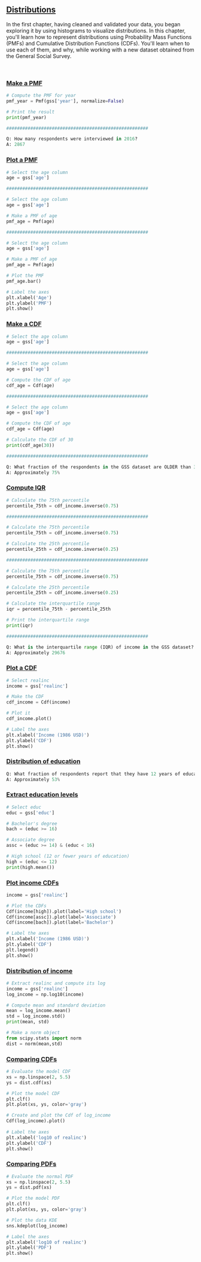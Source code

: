 ## [Distributions](https://campus.datacamp.com/courses/exploratory-data-analysis-in-python/distributions)

In the first chapter, having cleaned and validated your data, you began exploring it by using histograms to visualize distributions. In this chapter, you'll learn how to represent distributions using Probability Mass Functions (PMFs) and Cumulative Distribution Functions (CDFs). You'll learn when to use each of them, and why, while working with a new dataset obtained from the General Social Survey.

<br>

### [Make a PMF](https://campus.datacamp.com/courses/exploratory-data-analysis-in-python/distributions?ex=2)

```Python
# Compute the PMF for year
pmf_year = Pmf(gss['year'], normalize=False)

# Print the result
print(pmf_year)

#####################################################

Q: How many respondents were interviewed in 2016?
A: 2867
```

### [Plot a PMF](https://campus.datacamp.com/courses/exploratory-data-analysis-in-python/distributions?ex=3)

```Python
# Select the age column
age = gss['age']

#####################################################

# Select the age column
age = gss['age']

# Make a PMF of age
pmf_age = Pmf(age)

#####################################################

# Select the age column
age = gss['age']

# Make a PMF of age
pmf_age = Pmf(age)

# Plot the PMF
pmf_age.bar()

# Label the axes
plt.xlabel('Age')
plt.ylabel('PMF')
plt.show()
```

### [Make a CDF](https://campus.datacamp.com/courses/exploratory-data-analysis-in-python/distributions?ex=5)

```Python
# Select the age column
age = gss['age']

#####################################################

# Select the age column
age = gss['age']

# Compute the CDF of age
cdf_age = Cdf(age)

#####################################################

# Select the age column
age = gss['age']

# Compute the CDF of age
cdf_age = Cdf(age)

# Calculate the CDF of 30
print(cdf_age(30))

#####################################################

Q: What fraction of the respondents in the GSS dataset are OLDER than 30?
A: Approximately 75%
```

### [Compute IQR](https://campus.datacamp.com/courses/exploratory-data-analysis-in-python/distributions?ex=6)

```Python
# Calculate the 75th percentile 
percentile_75th = cdf_income.inverse(0.75)

#####################################################

# Calculate the 75th percentile 
percentile_75th = cdf_income.inverse(0.75)

# Calculate the 25th percentile
percentile_25th = cdf_income.inverse(0.25)

#####################################################

# Calculate the 75th percentile 
percentile_75th = cdf_income.inverse(0.75)

# Calculate the 25th percentile
percentile_25th = cdf_income.inverse(0.25)

# Calculate the interquartile range
iqr = percentile_75th - percentile_25th

# Print the interquartile range
print(iqr)

#####################################################

Q: What is the interquartile range (IQR) of income in the GSS dataset?
A: Approximately 29676
```

### [Plot a CDF](https://campus.datacamp.com/courses/exploratory-data-analysis-in-python/distributions?ex=7)

```Python
# Select realinc
income = gss['realinc']

# Make the CDF
cdf_income = Cdf(income)

# Plot it
cdf_income.plot()

# Label the axes
plt.xlabel('Income (1986 USD)')
plt.ylabel('CDF')
plt.show()
```

### [Distribution of education](https://campus.datacamp.com/courses/exploratory-data-analysis-in-python/distributions?ex=9)

```Python
Q: What fraction of respondents report that they have 12 years of education or fewer?
A: Approximately 53%
```

### [Extract education levels](https://campus.datacamp.com/courses/exploratory-data-analysis-in-python/distributions?ex=10)

```Python
# Select educ
educ = gss['educ']

# Bachelor's degree
bach = (educ >= 16)

# Associate degree
assc = (educ >= 14) & (educ < 16)

# High school (12 or fewer years of education)
high = (educ <= 12)
print(high.mean())
```

### [Plot income CDFs](https://campus.datacamp.com/courses/exploratory-data-analysis-in-python/distributions?ex=11)

```Python
income = gss['realinc']

# Plot the CDFs
Cdf(income[high]).plot(label='High school')
Cdf(income[assc]).plot(label='Associate')
Cdf(income[bach]).plot(label='Bachelor')

# Label the axes
plt.xlabel('Income (1986 USD)')
plt.ylabel('CDF')
plt.legend()
plt.show()
```

### [Distribution of income](https://campus.datacamp.com/courses/exploratory-data-analysis-in-python/distributions?ex=13)

```Python
# Extract realinc and compute its log
income = gss['realinc']
log_income = np.log10(income)

# Compute mean and standard deviation
mean = log_income.mean()
std = log_income.std()
print(mean, std)

# Make a norm object
from scipy.stats import norm
dist = norm(mean,std)
```

### [Comparing CDFs](https://campus.datacamp.com/courses/exploratory-data-analysis-in-python/distributions?ex=14)

```Python
# Evaluate the model CDF
xs = np.linspace(2, 5.5)
ys = dist.cdf(xs)

# Plot the model CDF
plt.clf()
plt.plot(xs, ys, color='gray')

# Create and plot the Cdf of log_income
Cdf(log_income).plot()
    
# Label the axes
plt.xlabel('log10 of realinc')
plt.ylabel('CDF')
plt.show()
```

### [Comparing PDFs](https://campus.datacamp.com/courses/exploratory-data-analysis-in-python/distributions?ex=15)

```Python
# Evaluate the normal PDF
xs = np.linspace(2, 5.5)
ys = dist.pdf(xs)

# Plot the model PDF
plt.clf()
plt.plot(xs, ys, color='gray')

# Plot the data KDE
sns.kdeplot(log_income)

# Label the axes
plt.xlabel('log10 of realinc')
plt.ylabel('PDF')
plt.show()
```